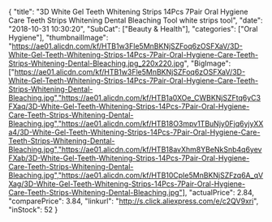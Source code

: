 {
	"title": "3D White Gel Teeth Whitening Strips 14Pcs 7Pair Oral Hygiene Care Teeth Strips Whitening Dental Bleaching Tool white strips tool",
	"date": "2018-10-31 10:30:20",
	"SubCat": ["Beauty & Health"],
	"categories": ["Oral Hygiene"],
	"thumbnailImage": "https://ae01.alicdn.com/kf/HTB1w3Fle5MnBKNjSZFoq6zOSFXaV/3D-White-Gel-Teeth-Whitening-Strips-14Pcs-7Pair-Oral-Hygiene-Care-Teeth-Strips-Whitening-Dental-Bleaching.jpg_220x220.jpg",
	"BigImage": ["https://ae01.alicdn.com/kf/HTB1w3Fle5MnBKNjSZFoq6zOSFXaV/3D-White-Gel-Teeth-Whitening-Strips-14Pcs-7Pair-Oral-Hygiene-Care-Teeth-Strips-Whitening-Dental-Bleaching.jpg","https://ae01.alicdn.com/kf/HTB1a0XOe_CWBKNjSZFtq6yC3FXaq/3D-White-Gel-Teeth-Whitening-Strips-14Pcs-7Pair-Oral-Hygiene-Care-Teeth-Strips-Whitening-Dental-Bleaching.jpg","https://ae01.alicdn.com/kf/HTB18O3mpv1TBuNjy0Fjq6yjyXXa4/3D-White-Gel-Teeth-Whitening-Strips-14Pcs-7Pair-Oral-Hygiene-Care-Teeth-Strips-Whitening-Dental-Bleaching.jpg","https://ae01.alicdn.com/kf/HTB18avXhm8YBeNkSnb4q6yevFXab/3D-White-Gel-Teeth-Whitening-Strips-14Pcs-7Pair-Oral-Hygiene-Care-Teeth-Strips-Whitening-Dental-Bleaching.jpg","https://ae01.alicdn.com/kf/HTB10CpIe5MnBKNjSZFzq6A_qVXag/3D-White-Gel-Teeth-Whitening-Strips-14Pcs-7Pair-Oral-Hygiene-Care-Teeth-Strips-Whitening-Dental-Bleaching.jpg"],
	"actualPrice": 2.84,
	"comparePrice": 3.84,
	"linkurl": "http://s.click.aliexpress.com/e/c2QV9xri",
	"inStock": 52
}
